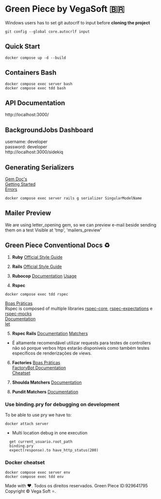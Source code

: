 # Green Piece by VegaSoft :brazil:

Windows users has to set git autocrlf to input before **cloning the project**
```console
git config --global core.autocrlf input
```

## Quick Start
```console
docker compose up -d --build
```

## Containers Bash   
```console
docker compose exec server bash
docker compose exec tdd bash
```
## API Documentation   
http://localhost:3000/

## BackgroundJobs Dashboard   
username: developer   
password: developer   
http://localhost:3000/sidekiq

## Generating Serializers
[Gem Doc's](https://github.com/rails-api/active_model_serializers/tree/v0.10.6/docs)   
[Getting Started](https://github.com/rails-api/active_model_serializers/blob/v0.10.6/docs/general/getting_started.md)   
[Errors](https://github.com/rails-api/active_model_serializers/blob/v0.10.6/docs/jsonapi/errors.md)   
```console
docker compose exec server rails g serializer SingularModelName
```

## Mailer Preview
We are using letter_opening gem, so we can preview e-mail beside sending them on a test
Visible at 'tmp', 'mailers_preview'

## Green Piece Conventional Docs :recycle:	
1. **Ruby**
  [Official Style Guide](https://rubystyle.guide/)

2. **Rails**
  [Official Style Guide](https://rails.rubystyle.guide/)

3. **Rubocop**
  [Documentation](https://docs.rubocop.org/rubocop/)
  [Usage](https://docs.rubocop.org/rubocop/usage/basic_usage.html)   

4. **Rspec**
  ```console
  docker compose exec tdd rspec
  ```
  [Boas Práticas](https://www.betterspecs.org)  
  Rspec is composed of multiple libraries [rspec-core](https://rubydoc.info/gems/rspec-core/), [rspec-expectations](https://rubydoc.info/gems/rspec-expectations) e [rspec-mocks](https://rubydoc.info/gems/rspec-mocks)   
  [Documentation](https://relishapp.com/rspec/docs)  
  [let](https://relishapp.com/rspec/rspec-core/docs/helper-methods/let-and-let)

5. **Rspec Rails**
  [Documentation](https://rubydoc.info/gems/rspec-rails/RSpec/Rails)
  [Matchers](https://rubydoc.info/gems/rspec-rails/RSpec/Rails/Matchers)
  * É altamente recomendável utilizar requests para testes de controllers não só porque verbos htps estarão disponíveis como também testes específicos de renderizações de views.
  
6. **Factories**
  [Boas Práticas](https://www.betterspecs.org/#factories)   
  [FactoryBot Documentation](https://github.com/thoughtbot/factory_bot/blob/main/GETTING_STARTED.md#defining-factories)   
  [Cheatset](https://devhints.io/factory_bot)

7. **Shoulda Matchers**
  [Documentation](https://github.com/thoughtbot/shoulda-matchers#usage)

8. **Pundit Matchers**
  [Documentation](https://github.com/punditcommunity/pundit-matchers#matchers)

### Use binding.pry for debugging on development
To be able to use pry we have to:
```console
docker attach server
```
* Multi location debug in one execution
```console
  get current_usuario.root_path
  binding.pry
  expect(response).to have_http_status(200)
```

### Docker cheatset
```console
docker compose exec server env
docker compose exec tdd env
```

Made with :heart:. Todos os direitos reservados. Green Piece ID:929641795 Copyright © Vega Soft :star:.